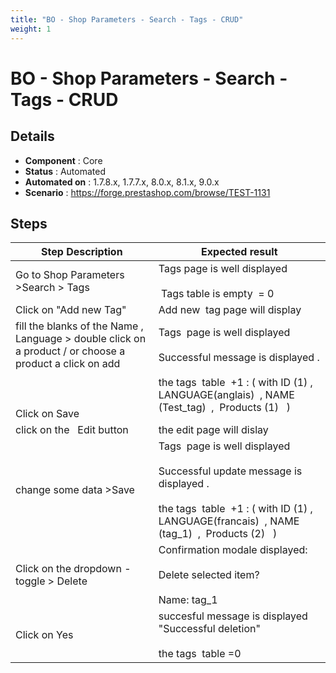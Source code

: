 ```yaml
---
title: "BO - Shop Parameters - Search - Tags - CRUD"
weight: 1
---
```


# BO - Shop Parameters - Search - Tags - CRUD
## Details
* **Component** : Core
* **Status** : Automated
* **Automated on** : 1.7.8.x, 1.7.7.x, 8.0.x, 8.1.x, 9.0.x
* **Scenario** : https://forge.prestashop.com/browse/TEST-1131

## Steps
| Step Description | Expected result |
| ----- | ----- |
| Go to Shop Parameters >Search > Tags | Tags page is well displayed<br><br> Tags table is empty  = 0 |
| Click on "Add new Tag" | Add new  tag page will display |
| fill the blanks of the Name , Language > double click on a product / or choose a product a click on add<br><br> <br><br>Click on Save | Tags  page is well displayed<br><br>Successful message is displayed .<br><br>the tags  table  +1 : ( with ID (1) , LANGUAGE(anglais)  , NAME (Test_tag)  ,  Products (1)   ) |
| click on the   Edit button | the edit page will dislay |
| change some data >Save | Tags  page is well displayed<br><br>Successful update message is displayed .<br><br>the tags  table  +1 : ( with ID (1) , LANGUAGE(francais)  , NAME (tag_1)  ,  Products (2)   ) |
| Click on the dropdown -toggle > Delete | Confirmation modale displayed: <br><br>Delete selected item?<br><br>Name: tag_1 |
| Click on Yes | succesful message is displayed "Successful deletion"<br><br>the tags  table =0 |
